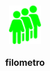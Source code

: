 <p align="center">
    <img src="./.github/assets/images/logo.png" alt="" width="100px" />
</p>

<h1 align="center">filometro</h1>
